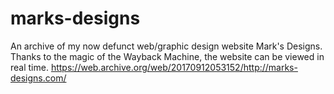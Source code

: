 # marks-designs
An archive of my now defunct web/graphic design website Mark's Designs.
Thanks to the magic of the Wayback Machine, the website can be viewed in real time.
https://web.archive.org/web/20170912053152/http://marks-designs.com/
